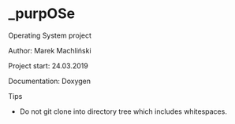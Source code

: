 # _purpOSe
Operating System project

Author: Marek Machliński

Project start: 24.03.2019

Documentation: Doxygen

Tips
  - Do not git clone into directory tree which includes whitespaces.
